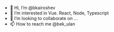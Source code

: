 - 👋 Hi, I’m @bkairoshev
- 👀 I’m interested in Vue. React, Node, Typescript
- 💞️ I’m looking to collaborate on ...
- 📫 How to reach me @bek_ulan

<!---
bkairoshev/bkairoshev is a ✨ special ✨ repository because its `README.md` (this file) appears on your GitHub profile.
You can click the Preview link to take a look at your changes.
--->

